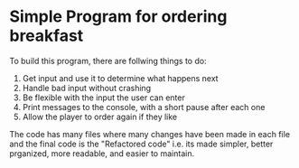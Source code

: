 
# Simple Program for ordering breakfast

To build this program, there are follwing things to do:
1) Get input and use it to determine what happens next
2) Handle bad input without crashing
3) Be flexible with the input the user can enter
4) Print messages to the console, with a short pause after each one
5) Allow the player to order again if they like

The code has many files where many changes have been made in each file and the final code is the "Refactored code" i.e. its made simpler, better prganized, more readable, and easier to maintain.